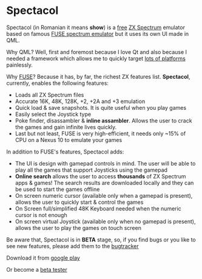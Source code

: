 # Spectacol

Spectacol (in Romanian it means **show**) is a [free](http://www.gnu.org/licenses/gpl-3.0.en.html) [ZX Spectrum](https://en.wikipedia.org/wiki/ZX_Spectrum) emulator based on famous [FUSE spectrum emulator](http://fuse-emulator.sourceforge.net/) but it uses its own UI made in QML.

Why QML? Well, first and foremost because I love Qt and also because I needed a framework which allows me to quickly target [lots of platforms](http://doc.qt.io/qt-5/supported-platforms.html) painlessly.

Why [FUSE](http://fuse-emulator.sourceforge.net/)? Because it has, by far, the richest ZX features list.
**Spectacol**, currently, enables the following features:
 - Loads all ZX Spectrum files
 - Accurate 16K, 48K, 128K, +2, +2A and +3 emulation
 - Quick load & save snapshots. It is quite useful when you play games
 - Easily select the Joystick type
 - Poke finder, disassambler & **inline assambler**. Allows the user to crack the games and gain infinite lives quickly.
 - Last but not least, FUSE is very high-efficient, it needs only ~15% of CPU on a Nexus 10 to emulate your games

In addition to FUSE's features, Spectacol adds:
 - The UI is design with gamepad controls in mind. The user will be able to play all the games that support Joysticks using the gamepad
 - **Online search** allows the user to access **thousands** of ZX Spectrum apps & games! The search results are downloaded locally and they can be used to start the games offline
 - On screen numeric cursor (available only when a gamepad is present), allows the user to quickly start & control the games
 - On Screen full/simplified 48K Keyboard needed when the numeric cursor is not enough
 - On screen virtual Joystick (available only when no gamepad is present), allows the user to play the games on touch screen

Be aware that, Spectacol is in **BETA** stage, so, if you find bugs or you like to see new features, please add them to the [bugtracker](https://github.com/bog-dan-ro/spectacol/issues)

Download it from [google play](https://play.google.com/store/apps/details?id=eu.licentia.games.spectacol)

Or become a [beta tester](https://play.google.com/apps/testing/eu.licentia.games.spectacol)
